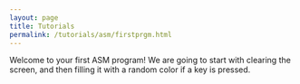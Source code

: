 ```yaml
---
layout: page
title: Tutorials
permalink: /tutorials/asm/firstprgm.html
---
```


Welcome to your first ASM program! We are going to start with clearing the screen, and then filling it with a random color if a key is pressed.

